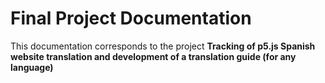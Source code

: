 # Final Project Documentation
This documentation corresponds to the project **Tracking of p5.js Spanish website translation and development of a translation guide (for any language)**

